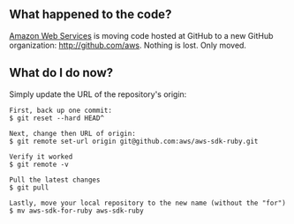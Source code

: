## What happened to the code?
[Amazon Web Services](http://aws.amazon.com/) is moving code hosted at GitHub to a new
GitHub organization: <http://github.com/aws>. Nothing is lost. Only moved.

## What do I do now?
Simply update the URL of the repository's origin:

	First, back up one commit:
	$ git reset --hard HEAD^

	Next, change then URL of origin:
	$ git remote set-url origin git@github.com:aws/aws-sdk-ruby.git

	Verify it worked
	$ git remote -v
	
	Pull the latest changes
	$ git pull

	Lastly, move your local repository to the new name (without the "for")
	$ mv aws-sdk-for-ruby aws-sdk-ruby
